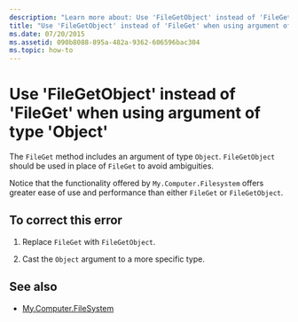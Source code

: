 ```yaml
---
description: "Learn more about: Use 'FileGetObject' instead of 'FileGet' when using argument of type 'Object'"
title: "Use 'FileGetObject' instead of 'FileGet' when using argument of type 'Object'"
ms.date: 07/20/2015
ms.assetid: 090b8088-895a-482a-9362-606596bac304
ms.topic: how-to
---
```

# Use 'FileGetObject' instead of 'FileGet' when using argument of type 'Object'

The `FileGet` method includes an argument of type `Object`. `FileGetObject` should be used in place of `FileGet` to avoid ambiguities.  
  
 Notice that the functionality offered by `My.Computer.Filesystem` offers greater ease of use and performance than either `FileGet` or `FileGetObject`.  
  
## To correct this error  
  
1. Replace `FileGet` with `FileGetObject`.  
  
2. Cast the `Object` argument to a more specific type.  
  
## See also

- [My.Computer.FileSystem](xref:Microsoft.VisualBasic.FileIO.FileSystem)
